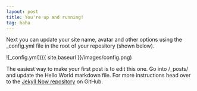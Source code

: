 ```yaml
---
layout: post
title: You're up and running!
tag: haha
---
```


Next you can update your site name, avatar and other options using the _config.yml file in the root of your repository (shown below).

![_config.yml]({{ site.baseurl }}/images/config.png)

The easiest way to make your first post is to edit this one. Go into /_posts/ and update the Hello World markdown file. For more instructions head over to the [Jekyll Now repository](https://github.com/barryclark/jekyll-now) on GitHub.

<!-- Gitalk start -->
<div id="gitalk-container"></div> <link rel="stylesheet" href="https://cdn.jsdelivr.net/npm/gitalk@1/dist/gitalk.css">
<script src="https://cdn.jsdelivr.net/npm/gitalk@1/dist/gitalk.min.js"></script> 
<script>
    var gitalk  = new Gitalk ({
        id: window.location.pathname,   // Ensure uniqueness and length less than 50
        clientID: 'Ov23ctryzdChSl8iq4Pj', //'{ {site.comment_gitalk_clientId} }',
        clientSecret: '78c901647fefe12e412e2283c7d7e6516cffd976', //'{ {site.comment_gitalk_clientSecret} }',
        repo: 'BYFu-cs.github.io', //'{ {site.comment_gitalk_repo} }',
        owner: 'BYFu-cs', //'{ {site.github_username} }',
        admin: ['BYFu-cs'], //['{ {site.github_username} }'],
	distractionFreeMode: false,  // Facebook-like distraction free mode
        perPage: 10,
        pagerDirection: 'last',
        createIssueManually: true,
	language: 'en',
    })
    gitalk.render('gitalk-container')
</script> 
<!-- Gitalk end -->
